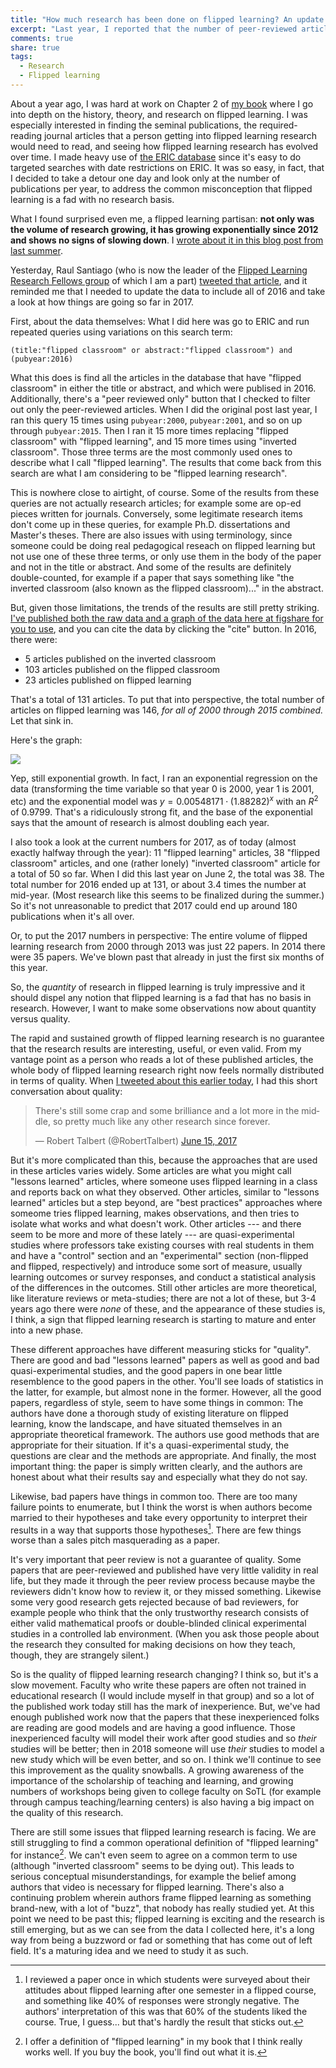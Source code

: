 ```yaml
---
title: "How much research has been done on flipped learning? An update for mid-2017"
excerpt: "Last year, I reported that the number of peer-reviewed articles on flipped learning was increasing exponentially. Here's an update on that, including data for 2016, and some thoughts on quality vs. quantity."
comments: true
share: true
tags:
  - Research
  - Flipped learning
---
```

<!-- <img src="{{ site.url }}{{ site.baseurl }}/assets/images/2017-05-22/ " alt="" class="full”> -->

<script src="https://cdnjs.cloudflare.com/ajax/libs/mathjax/2.7.0/MathJax.js?config=TeX-AMS-MML_HTMLorMML" type="text/javascript"></script>


About a year ago, I was hard at work on Chapter 2 of [my book](http://rtalbert.org/book) where I go into depth on the history, theory, and research on flipped learning. I was especially interested in finding the seminal publications, the required-reading journal articles that a person getting into flipped learning research would need to read, and seeing how flipped learning research has evolved over time. I made heavy use of [the ERIC database](http://eric.ed.gov) since it's easy to do targeted searches with date restrictions on ERIC. It was so easy, in fact, that I decided to take a detour one day and look only at the number of publications per year, to address the common misconception that flipped learning is a fad with no research basis. 

What I found surprised even me, a flipped learning partisan: __not only was the volume of research growing, it has growing exponentially since 2012 and shows no signs of slowing down__. I [wrote about it in this blog post from last summer](http://rtalbert.org/blog/2016/how-much-research). 

Yesterday, Raul Santiago (who is now the leader of the [Flipped Learning Research Fellows group](http://flglobal.org/flippedresearchlabs/) of which I am a part) [tweeted that article](https://twitter.com/santiagoraul/status/875237011447316480), and it reminded me that I needed to update the data to include all of 2016 and take a look at how things are going so far in 2017. 

First, about the data themselves: What I did here was go to ERIC and run repeated queries using variations on this search term: 

    (title:"flipped classroom" or abstract:"flipped classroom") and (pubyear:2016)

What this does is find all the articles in the database that have "flipped classroom" in either the title or abstract, and which were publised in 2016. Additionally, there's a "peer reviewed only" button that I checked to filter out only the peer-reviewed articles. When I did the original post last year, I ran this query 15 times using `pubyear:2000`, `pubyear:2001`, and so on up through `pubyear:2015`. Then I ran it 15 more times replacing "flipped classroom" with "flipped learning", and 15 more times using "inverted classroom". Those three terms are the most commonly used ones to describe what I call "flipped learning". The results that come back from this search are what I am considering to be "flipped learning research". 

This is nowhere close to airtight, of course. Some of the results from these queries are not actually research articles; for example some are op-ed pieces written for journals. Conversely, some legitimate research items don't come up in these queries, for example Ph.D. dissertations and Master's theses. There are also issues with using terminology, since someone could be doing real pedagogical reseach on flipped learning but not use one of these three terms, or only use them in the body of the paper and not in the title or abstract. And some of the results are definitely double-counted, for example if a paper that says something like "the inverted classroom (also known as the flipped classroom)..." in the abstract. 

But, given those limitations, the trends of the results are still pretty striking. [I've published both the raw data and a graph of the data here at figshare for you to use](https://figshare.com/articles/FLresearch-2016_csv/5110909), and you can cite the data by clicking the "cite" button. In 2016, there were: 

+ 5 articles published on the inverted classroom
+ 103 articles published on the flipped classroom
+ 23 articles published on flipped learning

That's a total of 131 articles. To put that into perspective, the total number of articles on flipped learning was 146, _for all of 2000 through 2015 combined._ Let that sink in. 

Here's the graph: 

<img src="{{ site.url }}{{ site.baseurl }}/assets/images/2017-06-15/FLresearch-2016.png">

Yep, still exponential growth. In fact, I ran an exponential regression on the data (transforming the time variable so that year 0 is 2000, year 1 is 2001, etc) and the exponential model was $y = 0.00548171 \cdot (1.88282)^x$ with an $R^2$ of $0.9799$. That's a ridiculously strong fit, and the base of the exponential says that the amount of research is almost doubling each year. 

I also took a look at the current numbers for 2017, as of today (almost exactly halfway through the year): 11 "flipped learning" articles, 38 "flipped classroom" articles, and one (rather lonely) "inverted classroom" article for a total of 50 so far. When I did this last year on June 2, the total was 38. The total number for 2016 ended up at 131, or about 3.4 times the number at mid-year. (Most research like this seems to be finalized during the summer.) So it's not unreasonable to predict that 2017 could end up around 180 publications when it's all over. 

Or, to put the 2017 numbers in perspective: The entire volume of flipped learning research from 2000 through 2013 was just 22 papers. In 2014 there were 35 papers. We've blown past that already in just the first six months of this year. 

So, the _quantity_ of research in flipped learning is truly impressive and it should dispel any notion that flipped learning is a fad that has no basis in research. However, I want to make some observations now about quantity versus quality. 

The rapid and sustained growth of flipped learning research is no guarantee that the research results are interesting, useful, or even valid. From my vantage point as a person who reads a lot of these published articles, the whole body of flipped learning research right now feels normally distributed in terms of quality. When [I tweeted about this earlier today](https://twitter.com/RobertTalbert/status/875296037489004544), I had this short conversation about quality: 

<blockquote class="twitter-tweet" data-lang="en"><p lang="en" dir="ltr">There&#39;s still some crap and some brilliance and a lot more in the middle, so pretty much like any other research since forever.</p>&mdash; Robert Talbert (@RobertTalbert) <a href="https://twitter.com/RobertTalbert/status/875332163188686849">June 15, 2017</a></blockquote>
<script async src="//platform.twitter.com/widgets.js" charset="utf-8"></script>

But it's more complicated than this, because the approaches that are used in these articles varies widely. Some articles are what you might call "lessons learned" articles, where someone uses flipped learning in a class and reports back on what they observed. Other articles, similar to "lessons learned" articles but a step beyond, are "best practices" approaches where someome tries flipped learning, makes observations, and then tries to isolate what works and what doesn't work. Other articles --- and there seem to be more and more of these lately --- are quasi-experimental studies where professors take existing courses with real students in them and have a "control" section and an "experimental" section (non-flipped and flipped, respectively) and introduce some sort of measure, usually learning outcomes or survey responses, and conduct a statistical analysis of the differences in the outcomes. Still other articles are more theoretical, like literature reviews or meta-studies; there are not a lot of these, but 3-4 years ago there were _none_ of these, and the appearance of these studies is, I think, a sign that flipped learning research is starting to mature and enter into a new phase. 

These different approaches have different measuring sticks for "quality". There are good and bad "lessons learned" papers as well as good and bad quasi-experimental studies, and the good papers in one bear little resemblence to the good papers in the other. You'll see loads of statistics in the latter, for example, but almost none in the former. However, all the good papers, regardless of style, seem to have some things in common: The authors have done a thorough study of existing literature on flipped learning, know the landscape, and have situated themselves in an appropriate theoretical framework. The authors use good methods that are appropriate for their situation. If it's a quasi-experimental study, the questions are clear and the methods are appropriate. And finally, the most important thing: the paper is simply written clearly, and the authors are honest about what their results say and especially what they do not say. 

Likewise, bad papers have things in common too. There are too many failure points to enumerate, but I think the worst is when authors become married to their hypotheses and take every opportunity to interpret their results in a way that supports those hypotheses[^1]. There are few things worse than a sales pitch masquerading as a paper. 

It's very important that peer review is not a guarantee of quality. Some papers that are peer-reviewed and published have very little validity in real life, but they made it through the peer review process because maybe the reviewers didn't know how to review it, or they missed something. Likewise some very good research gets rejected because of bad reviewers, for example people who think that the only trustworthy research consists of either valid mathematical proofs or double-blinded clinical experimental studies in a controlled lab environment. (When you ask those people about the research they consulted for making decisions on how they teach, though, they are strangely silent.)

So is the quality of flipped learning research changing? I think so, but it's a slow movement. Faculty who write these papers are often not trained in educational research (I would include myself in that group) and so a lot of the published work today still has the mark of inexperience. But, we've had enough published work now that the papers that these inexperienced folks are reading are good models and are having a good influence. Those inexperienced faculty will model their work after good studies and so _their_ studies will be better; then in 2018 someone will use _their_ studies to model a new study which will be even better, and so on. I think we'll continue to see this improvement as the quality snowballs. A growing awareness of the importance of the scholarship of teaching and learning, and growing numbers of workshops being given to college faculty on SoTL (for example through campus teaching/learning centers) is also having a big impact on the quality of this research.

There are still some issues that flipped learning research is facing. We are still struggling to find a common operational definition of "flipped learning" for instance[^2]. We can't even seem to agree on a common term to use (although "inverted classroom" seems to be dying out). This leads to serious conceptual misunderstandings, for example the belief among authors that video is necessary for flipped learning. There's also a continuing problem wherein authors frame flipped learning as something brand-new, with a lot of "buzz", that nobody has really studied yet. At this point we need to be past this; flipped learning is exciting and the research is still emerging, but as we can see from the data I collected here, it's a long way from being a buzzword or fad or something that has come out of left field. It's a maturing idea and we need to study it as such. 







[^1]: I reviewed a paper once in which students were surveyed about their attitudes about flipped learning after one semester in a flipped course, and something like 40% of responses were strongly negative. The authors' interpretation of this was that 60% of the students liked the course. True, I guess... but that's hardly the result that sticks out. 

[^2]: I offer a definition of "flipped learning" in my book that I think really works well. If you buy the book, you'll find out what it is. 


